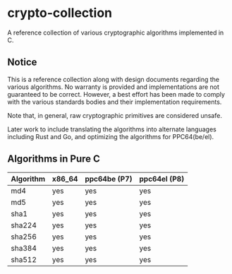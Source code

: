 # crypto-collection
A reference collection of various cryptographic algorithms implemented in C.

## Notice
This is a reference collection along with design documents regarding the
various algorithms. No warranty is provided and implementations are not
guaranteed to be correct. However, a best effort has been made to comply
with the various standards bodies and their implementation requirements.

Note that, in general, raw cryptographic primitives are considered unsafe.

Later work to include translating the algorithms into alternate languages
including Rust and Go, and optimizing the algorithms for PPC64(be/el).

## Algorithms in Pure C

| Algorithm      | x86_64         | ppc64be (P7)   | ppc64el (P8)   |
| :------------- | :------------- | :------------- | :------------- |
| md4            | yes            | yes            | yes            |
| md5            | yes            | yes            | yes            |
| sha1           | yes            | yes            | yes            |
| sha224         | yes            | yes            | yes            |
| sha256         | yes            | yes            | yes            |
| sha384         | yes            | yes            | yes            |
| sha512         | yes            | yes            | yes            |
